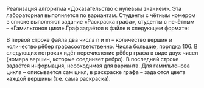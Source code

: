 Реализация алгоритма «Доказательство с нулевым знанием». Эта лабораторная выполняется по вариантам. Студенты с чётным номером в списке выполняют задание «Раскраска графа», студенты с нечётным – «Гамильтонов цикл».Граф задаётся в файле в следующем формате:

В первой строке файла два числа n и m – количество вершин и количество рёбер графасоответственно. Числа большие, порядка 106. В следующих nстроках идёт перечисление рёбер графа в виде двух чисел (номера вершин, которые соединяет ребро). В последней строке задаётся информация, необходимая для варианта. Для гамильтонова цикла – описывается сам цикл, в раскраске графа – задаются цвета каждой вершины (т.е. сама раскраска).

